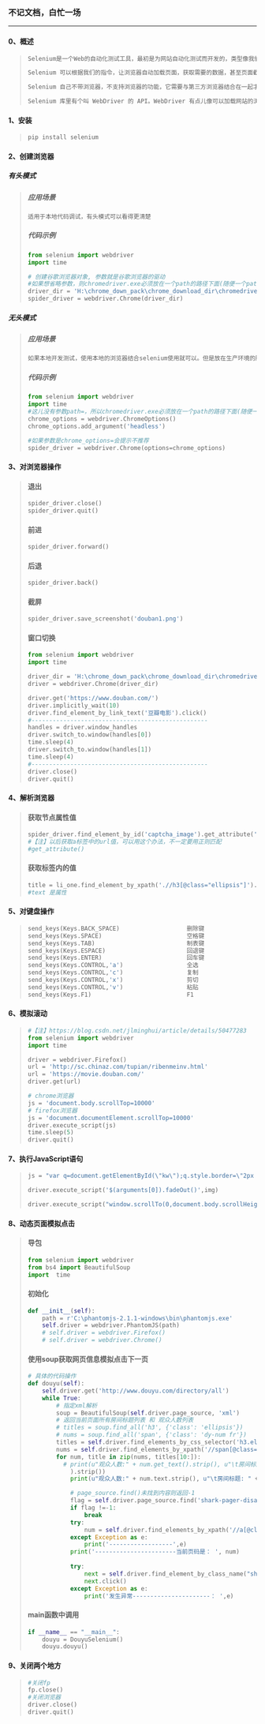 ### 不记文档，白忙一场

------

#### 0、概述

> ```python
> Selenium是一个Web的自动化测试工具，最初是为网站自动化测试而开发的，类型像我们玩游戏用的`按键精灵`，可以按指定的命令自动操作，不同是Selenium 可以直接运行在浏览器上，它支持所有主流的浏览器（包括PhantomJS这些无界面的浏览器）。
> 
> Selenium 可以根据我们的指令，让浏览器自动加载页面，获取需要的数据，甚至页面截屏，或者判断网站上某些动作是否发生。
> 
> Selenium 自己不带浏览器，不支持浏览器的功能，它需要与第三方浏览器结合在一起才能使用。但是我们有时候需要让它内嵌在代码中运行，所以我们可以用一个叫 PhantomJS 的工具代替真实的浏览器
> 
> Selenium 库里有个叫 WebDriver 的 API。WebDriver 有点儿像可以加载网站的浏览器，但是它也可以像 BeautifulSoup 或者其他 Selector 对象一样用来查找页面元素，与页面上的元素进行交互 (发送文本、点击等)，以及执行其他动作来运行网络爬虫
> ```

#### 1、安装

> ```python
> pip install selenium
> ```

#### 2、创建浏览器

##### 有头模式

> ##### 应用场景
>
> ```python
> 适用于本地代码调试，有头模式可以看得更清楚
> ```
>
> ##### 代码示例
>
> ```python
> from selenium import webdriver
> import time
> 
> # 创建谷歌浏览器对象, 参数就是谷歌浏览器的驱动
> #如果想省略参数，则chromedriver.exe必须放在一个path的路径下面(随便一个path路径中有的就可以，我现在是在google下面放的)spider_driver = webdriver.Chrome()
> driver_dir = 'H:\chrome_down_pack\chrome_download_dir\chromedriver2.45\chromedriver.exe'
> spider_driver = webdriver.Chrome(driver_dir)
> ```

##### 无头模式

> ##### 应用场景
>
> ```python
> 如果本地开发测试，使用本地的浏览器结合selenium使用就可以。但是放在生产环境的服务器上，是没有浏览器的，就需要使用无头浏览器。
> ```
>
> ##### 代码示例
>
> ```python
> from selenium import webdriver
> import time
> #这儿没有参数path=，所以chromedriver.exe必须放在一个path的路径下面(随便一个path路径中有的就可以，我现在是在google下面放的)
> chrome_options = webdriver.ChromeOptions()  
> chrome_options.add_argument('headless')
> 
> #如果参数是chrome_options=会提示不推荐
> spider_driver = webdriver.Chrome(options=chrome_options)  
> ```

#### 3、对浏览器操作

> #### 退出
>
> ```python
> spider_driver.close()
> spider_driver.quit()
> ```
>
> #### 前进
>
> ```python
> spider_driver.forward()
> ```
>
> #### 后退
>
> ```python
> spider_driver.back()
> ```
>
> #### 截屏
>
> ```python
> spider_driver.save_screenshot('douban1.png')
> ```
>
> #### 窗口切换
>
> ```python
> from selenium import webdriver
> import time
> 
> driver_dir = 'H:\chrome_down_pack\chrome_download_dir\chromedriver2.45\chromedriver.exe'
> driver = webdriver.Chrome(driver_dir)
> 
> driver.get('https://www.douban.com/')
> driver.implicitly_wait(10)
> driver.find_element_by_link_text('豆瓣电影').click()
> #--------------------------------------------------
> handles = driver.window_handles
> driver.switch_to.window(handles[0])
> time.sleep(4)
> driver.switch_to.window(handles[1])
> time.sleep(4)
> #--------------------------------------------------
> driver.close()
> driver.quit()
> ```

#### 4、解析浏览器

> #### 获取节点属性值
>
> ```python
> spider_driver.find_element_by_id('captcha_image').get_attribute('src')
> #【注】以后获取a标签中的url值，可以用这个办法，不一定要用正则匹配
> #get_attribute()
> ```
>
> #### 获取标签内的值
>
> ```python
> title = li_one.find_element_by_xpath('.//h3[@class="ellipsis"]').text.strip('\n')
> #text 是属性
> ```
>

#### 5、对键盘操作

> ```python
> send_keys(Keys.BACK_SPACE)                   删除键
> send_keys(Keys.SPACE)                        空格键
> send_keys(Keys.TAB)                          制表键
> send_keys(Keys.ESPACE)                       回退键
> send_keys(Keys.ENTER)                        回车键
> send_keys(Keys.CONTROL,'a')                  全选
> send_keys(Keys.CONTROL,'c')                  复制
> send_keys(Keys.CONTROL,'x')                  剪切
> send_keys(Keys.CONTROL,'v')                  粘贴
> send_keys(Keys.F1)                           F1
> ```

#### 6、模拟滚动

> ```python
> #【注】https://blog.csdn.net/jlminghui/article/details/50477283
> from selenium import webdriver
> import time
> 
> driver = webdriver.Firefox()
> url = 'http://sc.chinaz.com/tupian/ribenmeinv.html'
> url = 'https://movie.douban.com/'
> driver.get(url)
> 
> # chrome浏览器
> js = 'document.body.scrollTop=10000'
> # firefox浏览器
> js = 'document.documentElement.scrollTop=10000'
> driver.execute_script(js)
> time.sleep(5)
> driver.quit()
> ```

#### 7、执行JavaScript语句

> ```python
> js = "var q=document.getElementById(\"kw\");q.style.border=\"2px solid red\";"
> 
> driver.execute_script('$(arguments[0]).fadeOut()',img)
> 
> driver.execute_script("window.scrollTo(0,document.body.scrollHeight)")
> ```

#### 8、动态页面模拟点击

> #### 导包
>
> ```python
> from selenium import webdriver
> from bs4 import BeautifulSoup
> import  time
> ```
>
> #### 初始化
>
> ```python
> def __init__(self):
>     path = r'C:\phantomjs-2.1.1-windows\bin\phantomjs.exe'
>     self.driver = webdriver.PhantomJS(path)
>     # self.driver = webdriver.Firefox()
>     # self.driver = webdriver.Chrome()
> ```
>
> #### 使用soup获取网页信息模拟点击下一页
>
> ```python
> # 具体的代码操作
> def douyu(self):
>     self.driver.get('http://www.douyu.com/directory/all')
>     while True:
>         # 指定xml解析
>         soup = BeautifulSoup(self.driver.page_source, 'xml')
>         # 返回当前页面所有房间标题列表 和 观众人数列表
>         # titles = soup.find_all('h3', {'class': 'ellipsis'})
>         # nums = soup.find_all('span', {'class': 'dy-num fr'})
>         titles = self.driver.find_elements_by_css_selector('h3.ellipsis')
>         nums = self.driver.find_elements_by_xpath('//span[@class="dy-num fr"]')
>         for num, title in zip(nums, titles[10:]):
>          	# print(u"观众人数:" + num.get_text().strip(), u"\t房间标题: " + title.get_text(
>             ).strip())
>             print(u"观众人数:" + num.text.strip(), u"\t房间标题: " + title.text.strip())
> 
>             # page_source.find()未找到内容则返回-1
>             flag = self.driver.page_source.find('shark-pager-disable-next')
>             if flag !=-1:
>                 break
>             try:
>                 num = self.driver.find_elements_by_xpath('//a[@class="shark-pager-item 						current"]')[0].text
>             except Exception as e:
>                 print('------------------',e)
>             print('-----------------------当前页码是： ', num)
>             
>             try:
>                 next = self.driver.find_element_by_class_name("shark-pager-next")
>                 next.click()
>             except Exception as e:
>                 print('发生异常----------------------： ',e)
> ```
>
> #### main函数中调用
>
> ```python
> if __name__ == "__main__":
>     douyu = DouyuSelenium()
>     douyu.douyu()
> ```

#### 9、关闭两个地方

> ```python
> #关闭fp
> fp.close()
> #关闭浏览器
> driver.close()
> driver.quit()
> ```




